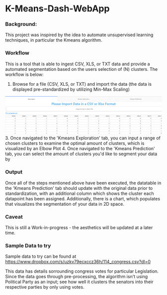 # K-Means-Dash-WebApp

### **Background:** 

This project was inspired by the idea to automate unsupervised learning techniques, in particular the Kmeans algorithm.

### **Workflow**

This is a tool that is able to ingest CSV, XLS, or TXT data and provide a automated segmentation based on the users selection of (N) clusters. The workflow is below:


  1. Browse for a file (CSV, XLS, or TXT) and import the data (the data is displayed pre-standardized by utilizing Min-Max Scaling)

  ![alt text](https://github.com/WillieJJR/K-Means-Dash-WebApp/blob/main/Screenshot%202021-10-04%20201739.png)
  3. Once navigated to the 'Kmeans Exploration' tab, you can input a range of chosen clusters to examine the optimal amount of clusters, which is visualized by an Elbow Plot
  4. Once navigated to the 'Kmeans Prediction' tab, you can select the amount of clusters you'd like to segment your data by


### **Output**

Once all of the steps mentioned above have been executed, the datatable in the 'Kmeans Prediction' tab should update with the original data prior to standardization, with an additional column which shows the cluster each datapoint has been assigned. Additionally, there is a chart, which populates that visualizes the segmentation of your data in 2D space.


### **Caveat**

This is still a Work-in-progress - the aesthetics will be updated at a later time.


### **Sample Data to try** 

Sample data to try can be found at https://www.dropbox.com/s/uzkv79ecxccz36h/114_congress.csv?dl=0

This data has details sorrounding congress votes for particular Legislation. Since the data goes through pre-processing, the algorithm isn't using Political Party as an input; see how well it clusters the senators into their respective parties by only using votes.
